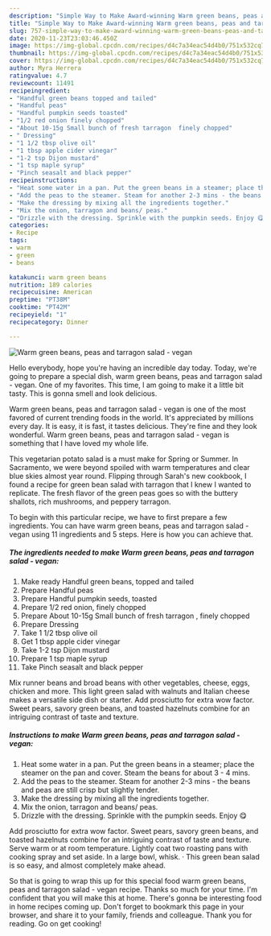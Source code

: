 ```yaml
---
description: "Simple Way to Make Award-winning Warm green beans, peas and tarragon salad - vegan"
title: "Simple Way to Make Award-winning Warm green beans, peas and tarragon salad - vegan"
slug: 757-simple-way-to-make-award-winning-warm-green-beans-peas-and-tarragon-salad-vegan
date: 2020-11-23T23:03:46.450Z
image: https://img-global.cpcdn.com/recipes/d4c7a34eac54d4b0/751x532cq70/warm-green-beans-peas-and-tarragon-salad-vegan-recipe-main-photo.jpg
thumbnail: https://img-global.cpcdn.com/recipes/d4c7a34eac54d4b0/751x532cq70/warm-green-beans-peas-and-tarragon-salad-vegan-recipe-main-photo.jpg
cover: https://img-global.cpcdn.com/recipes/d4c7a34eac54d4b0/751x532cq70/warm-green-beans-peas-and-tarragon-salad-vegan-recipe-main-photo.jpg
author: Myra Herrera
ratingvalue: 4.7
reviewcount: 11491
recipeingredient:
- "Handful green beans topped and tailed"
- "Handful peas"
- "Handful pumpkin seeds toasted"
- "1/2 red onion finely chopped"
- "About 10-15g Small bunch of fresh tarragon  finely chopped"
- " Dressing"
- "1 1/2 tbsp olive oil"
- "1 tbsp apple cider vinegar"
- "1-2 tsp Dijon mustard"
- "1 tsp maple syrup"
- "Pinch seasalt and black pepper"
recipeinstructions:
- "Heat some water in a pan. Put the green beans in a steamer; place the steamer on the pan and cover. Steam the beans for about 3 - 4 mins."
- "Add the peas to the steamer. Steam for another 2-3 mins - the beans and peas are still crisp but slightly tender."
- "Make the dressing by mixing all the ingredients together."
- "Mix the onion, tarragon and beans/ peas."
- "Drizzle with the dressing. Sprinkle with the pumpkin seeds. Enjoy 😋"
categories:
- Recipe
tags:
- warm
- green
- beans

katakunci: warm green beans 
nutrition: 189 calories
recipecuisine: American
preptime: "PT38M"
cooktime: "PT42M"
recipeyield: "1"
recipecategory: Dinner

---
```



![Warm green beans, peas and tarragon salad - vegan](https://img-global.cpcdn.com/recipes/d4c7a34eac54d4b0/751x532cq70/warm-green-beans-peas-and-tarragon-salad-vegan-recipe-main-photo.jpg)

Hello everybody, hope you're having an incredible day today. Today, we're going to prepare a special dish, warm green beans, peas and tarragon salad - vegan. One of my favorites. This time, I am going to make it a little bit tasty. This is gonna smell and look delicious.

Warm green beans, peas and tarragon salad - vegan is one of the most favored of current trending foods in the world. It's appreciated by millions every day. It is easy, it is fast, it tastes delicious. They're fine and they look wonderful. Warm green beans, peas and tarragon salad - vegan is something that I have loved my whole life.

This vegetarian potato salad is a must make for Spring or Summer. In Sacramento, we were beyond spoiled with warm temperatures and clear blue skies almost year round. Flipping through Sarah&#39;s new cookbook, I found a recipe for green bean salad with tarragon that I knew I wanted to replicate. The fresh flavor of the green peas goes so with the buttery shallots, rich mushrooms, and peppery tarragon.


To begin with this particular recipe, we have to first prepare a few ingredients. You can have warm green beans, peas and tarragon salad - vegan using 11 ingredients and 5 steps. Here is how you can achieve that.

<!--inarticleads1-->

##### The ingredients needed to make Warm green beans, peas and tarragon salad - vegan:

1. Make ready Handful green beans, topped and tailed
1. Prepare Handful peas
1. Prepare Handful pumpkin seeds, toasted
1. Prepare 1/2 red onion, finely chopped
1. Prepare About 10-15g Small bunch of fresh tarragon , finely chopped
1. Prepare  Dressing
1. Take 1 1/2 tbsp olive oil
1. Get 1 tbsp apple cider vinegar
1. Take 1-2 tsp Dijon mustard
1. Prepare 1 tsp maple syrup
1. Take Pinch seasalt and black pepper


Mix runner beans and broad beans with other vegetables, cheese, eggs, chicken and more. This light green salad with walnuts and Italian cheese makes a versatile side dish or starter. Add prosciutto for extra wow factor. Sweet pears, savory green beans, and toasted hazelnuts combine for an intriguing contrast of taste and texture. 

<!--inarticleads2-->

##### Instructions to make Warm green beans, peas and tarragon salad - vegan:

1. Heat some water in a pan. Put the green beans in a steamer; place the steamer on the pan and cover. Steam the beans for about 3 - 4 mins.
1. Add the peas to the steamer. Steam for another 2-3 mins - the beans and peas are still crisp but slightly tender.
1. Make the dressing by mixing all the ingredients together.
1. Mix the onion, tarragon and beans/ peas.
1. Drizzle with the dressing. Sprinkle with the pumpkin seeds. Enjoy 😋


Add prosciutto for extra wow factor. Sweet pears, savory green beans, and toasted hazelnuts combine for an intriguing contrast of taste and texture. Serve warm or at room temperature. Lightly coat two roasting pans with cooking spray and set aside. In a large bowl, whisk. · This green bean salad is so easy, and almost completely make ahead. 

So that is going to wrap this up for this special food warm green beans, peas and tarragon salad - vegan recipe. Thanks so much for your time. I'm confident that you will make this at home. There's gonna be interesting food in home recipes coming up. Don't forget to bookmark this page in your browser, and share it to your family, friends and colleague. Thank you for reading. Go on get cooking!
